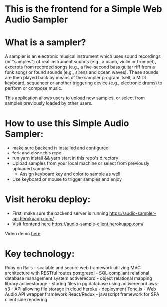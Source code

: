 # This is the frontend for a Simple Web Audio Sampler

# What is a sampler?

A sampler is an electronic musical instrument which uses sound recordings (or "samples") of real instrument sounds (e.g., a piano, violin or trumpet), excerpts from recorded songs (e.g., a five-second bass guitar riff from a funk song) or found sounds (e.g., sirens and ocean waves). These sounds are then played back by means of the sampler program itself, a MIDI keyboard, sequencer or another triggering device (e.g., electronic drums) to perform or compose music.

This application allows users to upload new samples, or select from samples previously loaded by other users.

# How to use this Simple Audio Sampler:
  
  - make sure [backend](https://github.com/lovecosma/Sampler-backend) is installed and configured 
  - fork and clone this repo
  - run yarn install && yarn start in this repo's directory
  - Upload samples from your local machine or select from previously uploaded samples
    - Assign keyboard key and color to sample as well
  - Use keyboard or mouse to trigger samples and enjoy


# Visit heroku deploy:
- First, make sure the backend server is running https://audio-sampler-api.herokuapp.com/
- Visit frontend here https://audio-sample-client.herokuapp.com/

Video demo [here](https://youtu.be/Onyck4wJM5U)

# Key technology:

Ruby on Rails - scalable and secure web framework utilizing MVC architecture with RESTful routes
postgresql - SQL compliant relational database management system
activerecord - object relational mapping library
activestorage - storing files in pg database using activerecord
aws-s3 - API allowing file storage in cloud
heroku - deployment
Tone.js - Web Audio API wrapper framework
React/Redux - javascript framework for SPA client side rendering
